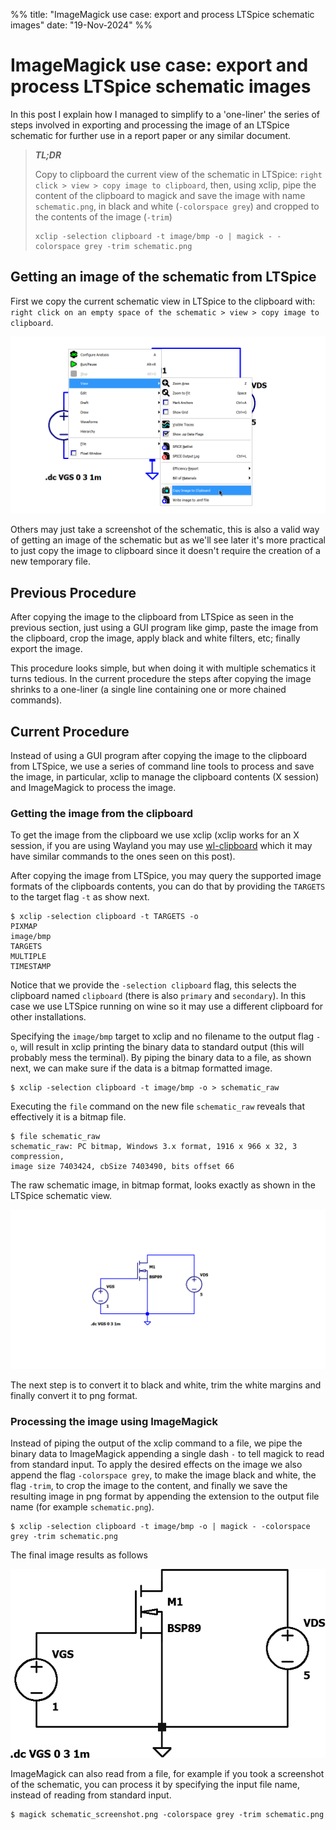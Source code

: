 %%
title: "ImageMagick use case: export and process LTSpice schematic images"
date: "19-Nov-2024"
%%

# ImageMagick use case: export and process LTSpice schematic images

In this post I explain how I managed to simplify to a 'one-liner' the series of
steps involved in exporting and processing the image of an LTSpice schematic for
further use in a report paper or any similar document.

> ***TL;DR*** 
> 
> Copy to clipboard the current view of the schematic in LTSpice: `right click >
> view > copy image to clipboard`, then, using xclip, pipe the content of the
> clipboard to magick and save the image with name `schematic.png`, in black and
> white (`-colorspace grey`) and cropped to the contents of the image (`-trim`)
> 
> ```console
> xclip -selection clipboard -t image/bmp -o | magick - -colorspace grey -trim schematic.png
> ```
> <!--`-->

## Getting an image of the schematic from LTSpice

First we copy the current schematic view in LTSpice to the clipboard with:
`right click on an empty space of the schematic > view > copy image to
clipboard`.

![Copying the image to clipboard from LTSpice](copy_to_clipboard_cropped2.png)

Others may just take a screenshot of the schematic, this is also a valid way of
getting an image of the schematic but as we'll see later it's more practical to
just copy the image to clipboard since it doesn't require the creation of a new
temporary file.

## Previous Procedure

<!--
First we copy the current schematic view of LTSpice to clipboard with: `right
click on an empty space of the schematic > view > copy image to clipboard`.

![Copying the image to clipboard from LTSpice](copy_to_clipboard_cropped2.png)

Other may just take a screenshot of the schematic, this is also a valid way of
getting an image of the schematic but in my experience it's better, and simpler,
to copy the image to clipboard
-->

After copying the image to the clipboard from LTSpice as seen in the previous
section, just using a GUI program like gimp, paste the image from the clipboard,
crop the image, apply black and white filters, etc; finally export the image.

This procedure looks simple, but when doing it with multiple schematics it turns
tedious. In the current procedure the steps after copying the image shrinks to a
one-liner (a single line containing one or more chained commands).

## Current Procedure

<!--
Copying the schematic image from LTSpice is the same as the previous way, the
steps that change are the following ones which involve getting the image from
the clipboard, processing it and finally exporting it to a file. In this new
procedure we use a series of chained command line commands to obtain that.
-->

Instead of using a GUI program after copying the image to the clipboard from
LTSpice, we use a series of command line tools to process and save the image, in
particular, xclip to manage the clipboard contents (X session) and ImageMagick
to process the image.

### Getting the image from the clipboard

To get the image from the clipboard we use xclip (xclip works for an X session,
if you are using Wayland you may use [wl-clipboard](https://github.com/bugaevc/wl-clipboard)
which it may have similar commands to the ones seen on this post).

<!--
Then we can query the format of the copied image by specifying the `TARGETS`
target to xclip, as follows:

After copying the image from LTSpice, you may query the supoorted image formats
of that image, you can do that 
-->

After copying the image from LTSpice, you may query the supported image formats
of the clipboards contents, you can do that by providing the `TARGETS` to the
target flag `-t` as show next.

```console
$ xclip -selection clipboard -t TARGETS -o
PIXMAP
image/bmp
TARGETS
MULTIPLE
TIMESTAMP
```

Notice that we provide the `-selection clipboard` flag, this selects the
clipboard named `clipboard` (there is also `primary` and `secondary`). In this
case we use LTSpice running on wine so it may use a different clipboard for
other installations.

Specifying the `image/bmp` target to xclip and no filename to the output flag
`-o`, will result in xclip printing the binary data to standard output (this
will probably mess the terminal). By piping the binary data to a file, as shown
next, we can make sure if the data is a bitmap formatted image.

```console
$ xclip -selection clipboard -t image/bmp -o > schematic_raw
```

Executing the `file` command on the new file `schematic_raw` reveals that
effectively it is a bitmap file.

```console
$ file schematic_raw
schematic_raw: PC bitmap, Windows 3.x format, 1916 x 966 x 32, 3 compression,
image size 7403424, cbSize 7403490, bits offset 66
```

The raw schematic image, in bitmap format, looks exactly as shown in the LTSpice
schematic view.

![Copied Image](schematic_raw.png)

The next step is to convert it to black and white, trim the white margins and
finally convert it to png format.

### Processing the image using ImageMagick

Instead of piping the output of the xclip command to a file, we pipe the binary
data to ImageMagick appending a single dash `-` to tell magick to read from
standard input. To apply the desired effects on the image we also append the
flag `-colorspace grey`, to make the image black and white, the flag `-trim`,
to crop the image to the content, and finally we save the resulting image in png
format by appending the extension to the output file name (for example
`schematic.png`).

```console
$ xclip -selection clipboard -t image/bmp -o | magick - -colorspace grey -trim schematic.png
```

The final image results as follows

![Resulting Image](schematic.png)

ImageMagick can also read from a file, for example if you took a screenshot of
the schematic, you can process it by specifying the input file name, instead of
reading from standard input.

```console
$ magick schematic_screenshot.png -colorspace grey -trim schematic.png
```

<!--
Simply pipe the output of the clipboard to ImageMagick and add the flag
`-colorspace grey`, to make the image black and white, and the flag `-trim` to
crop the image to the content.

output of the magick command is the following image, which is in black and
white plus the margins are cropped, resulting in an image ready for inserting in
a paper.
-->
